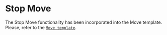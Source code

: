 # Stop Move

The Stop Move functionality has been incorporated into the Move template. Please, refer to the [`Move template`](../../../../adding-behaviors/list-of-behaviour-templates/move.md).

